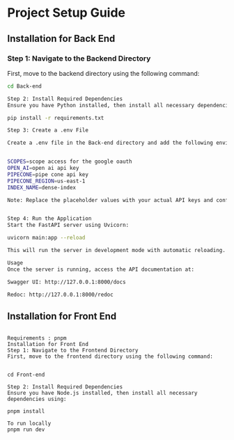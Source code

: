 # Project Setup Guide

## Installation for Back End

### Step 1: Navigate to the Backend Directory

First, move to the backend directory using the following command:

```bash
cd Back-end

Step 2: Install Required Dependencies
Ensure you have Python installed, then install all necessary dependencies using:

pip install -r requirements.txt

Step 3: Create a .env File

Create a .env file in the Back-end directory and add the following environment variables:


SCOPES=scope access for the google oauth
OPEN_AI=open ai api key
PIPECONE=pipe cone api key
PIPECONE_REGION=us-east-1
INDEX_NAME=dense-index

Note: Replace the placeholder values with your actual API keys and configuration.


Step 4: Run the Application
Start the FastAPI server using Uvicorn:

uvicorn main:app --reload

This will run the server in development mode with automatic reloading.

Usage
Once the server is running, access the API documentation at:

Swagger UI: http://127.0.0.1:8000/docs

Redoc: http://127.0.0.1:8000/redoc
```

## Installation for Front End


```

Requirements : pnpm 
Installation for Front End
Step 1: Navigate to the Frontend Directory
First, move to the frontend directory using the following command:


cd Front-end

Step 2: Install Required Dependencies
Ensure you have Node.js installed, then install all necessary dependencies using:

pnpm install

To run locally
pnpm run dev
```

